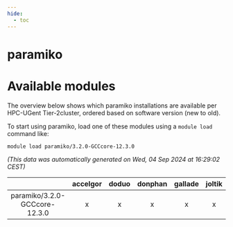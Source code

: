```yaml
---
hide:
  - toc
---
```


paramiko
========

# Available modules


The overview below shows which paramiko installations are available per HPC-UGent Tier-2cluster, ordered based on software version (new to old).

To start using paramiko, load one of these modules using a `module load` command like:

```shell
module load paramiko/3.2.0-GCCcore-12.3.0
```

*(This data was automatically generated on Wed, 04 Sep 2024 at 16:29:02 CEST)*  

| |accelgor|doduo|donphan|gallade|joltik|shinx|skitty|
| :---: | :---: | :---: | :---: | :---: | :---: | :---: | :---: |
|paramiko/3.2.0-GCCcore-12.3.0|x|x|x|x|x|x|x|
